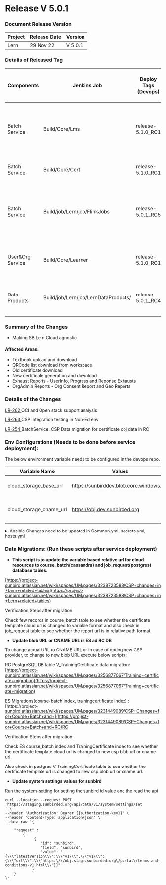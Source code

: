 # Release V 5.0.1

### Document Release Version <a href="#document-release-version" id="document-release-version"></a>

| Project | Release Date | Version |
| ------- | ------------ | ------- |
| Lern    | 29 Nov 22    | V 5.0.1 |

### Details of Released Tag

| Components        | Jenkins Job                          | Deploy Tags (Devops) | Build Tags (Github Repo Tags)                                                                                                                                                                                                   | Github Repository                                                                                                | Comments                                                                                 |
| ----------------- | ------------------------------------ | -------------------- | ------------------------------------------------------------------------------------------------------------------------------------------------------------------------------------------------------------------------------- | ---------------------------------------------------------------------------------------------------------------- | ---------------------------------------------------------------------------------------- |
| Batch Service     | Build/Core/Lms                       | release-5.1.0\_RC1   | <p>sunbird-course-service : <a href="https://github.com/Sunbird-Lern/sunbird-course-service/releases/tag/release-5.0.1_RC3">release-5.0.1_RC</a>3</p><p><br></p>                                                                | [https://github.com/Sunbird-Lern/sunbird-course-service](https://github.com/Sunbird-Lern/sunbird-course-service) |                                                                                          |
| Batch Service     | Build/Core/Cert                      | release-5.1.0\_RC1   | cert-service : [release-5.0.1\_RC2](https://github.com/Sunbird-Lern/cert-service/releases/tag/release-5.0.1\_RC2)                                                                                                               | [https://github.com/Sunbird-Lern/cert-service](https://github.com/Sunbird-Lern/cert-service)                     |                                                                                          |
| Batch Service     | Build/job/Lern/job/FlinkJobs         | release-5.0.1\_RC5   | <p>data-pipeline : <a href="https://github.com/Sunbird-Lern/data-pipeline/releases/tag/release-5.0.1_RC5">release-5.0.1_RC5</a></p><p><br></p>                                                                                  | [https://github.com/Sunbird-Lern/data-pipeline](https://github.com/Sunbird-Lern/data-pipeline)                   | Collection-cert-pre-processor, Collection-certificate-generator jobs need to be deployed |
| User\&Org Service | Build/Core/Learner                   | release-5.1.0\_RC1   | sunbird-lms-service : [\*\*\*\* ](https://github.com/Sunbird-Lern/sunbird-lms-service/releases/tag/release-5.0.0\_RC1)[release-5.0.1\_RC2](https://github.com/Sunbird-Lern/sunbird-lms-service/releases/tag/release-5.0.1\_RC2) | [https://github.com/Sunbird-Lern/sunbird-lms-service](https://github.com/Sunbird-Lern/sunbird-lms-service)       |                                                                                          |
| Data Products     | Build/job/Lern/job/LernDataProducts/ | release-5.0.1\_RC4   | <p>data-products : <a href="https://github.com/Sunbird-Lern/data-products/releases/tag/release-5.0.1_RC4">release-5.0.1_RC4</a></p><p></p>                                                                                      | [https://github.com/Sunbird-Lern/data-products](https://github.com/Sunbird-Lern/data-products)                   |                                                                                          |

### **Summary of the Changes** <a href="#1.-summary-of-the-changes" id="1.-summary-of-the-changes"></a>

* Making SB Lern Cloud agnostic

#### Affected Areas:

* Textbook upload and download
* QRCode list download from workspace
* Old certificate download
* New certificate generation and download
* Exhaust Reports - UserInfo, Progress and Reponse Exhausts
* OrgAdmin Reports - Org Consent Report and Geo Reports

### Details of the Changes

[LR-262 ](https://project-sunbird.atlassian.net/browse/LR-262)OCI and Open stack support analysis

[LR-263 ](https://project-sunbird.atlassian.net/browse/LR-263)CSP integration testing in Non-Ed env

[LR-254 ](https://project-sunbird.atlassian.net/browse/LR-254)BatchService: CSP Data migration for certificate obj data in RC

### Env Configurations (Needs to be done before service deployment):

The below environment variable needs to be configured in the devops repo.

| Variable Name              | Values                                   | Comments                          |
| -------------------------- | ---------------------------------------- | --------------------------------- |
| cloud\_storage\_base\_url  | https://sunbirddev.blob.core.windows.net | To store the CSP base path        |
| cloud\_storage\_cname\_url | https://obj.dev.sunbirded.org            | To store the cname url of the CSP |

<details>

<summary>Ansible Changes need to be updated in Common.yml, secrets.yml, hosts.yml</summary>

```
sunbird-devops-private/ansible/inventory/{{env}}/KnowledgePlatform

hosts:

## Lern dataproducts
[learning]

[raw-broker]

[report-cassandra]

[raw-coordinator]

[redis]

[raw-overlord]

[lp-cassandra]



common:

## Lern dataproducts
dp_vault_artifacts_container: 
db_admin_password: 
db_password: 
postgres:                                                                                         
  db_url:       #"{{ groups['postgres'][0] }}"
  db_username:  #analytics
  db_name: 
  db_password: 
  db_table_name: 
  db_port: 5432
  db_admin_user: 
  db_admin_password: 
data_exhaust_webhook_url: 
data_exhaust_Channel: 
data_exhaust_name:
user_port: 6379

secrets:

## Lern dataproducts
dp_vault_data_exhaust_token: 
dp_vault_pgdb_admin_password: 
dp_vault_pgdb_password: 
dp_vault_druid_postgress_pass: 
core_vault_sunbird_api_auth_token:
core_vault_sunbird_encryption_key:   ### This variable added for admin user reports which is bein used to encrypt and decrypt data in cassandra.
```

</details>

### Data Migrations: (Run these scripts after service deployment)

* **This script is to update the variable based relative url for cloud resources to course\_batch(cassandra) and job\_request(postgres) database tables.**

[https://project-sunbird.atlassian.net/wiki/spaces/UM/pages/3238723588/CSP+changes+in+Lern+related+tables](https://project-sunbird.atlassian.net/wiki/spaces/UM/pages/3238723588/CSP+changes+in+Lern+related+tables)

Verification Steps after migration:

Check few records in course\_batch table to see whether the certificate template cloud url is changed to variable format and also check in job\_request table to see whether the report url is in relative path format.

* **Update blob URL or CNAME URL in ES ad RC DB**

To change actual URL to CNAME URL or In case of opting new CSP provider, to change to new blob URL execute below scripts :

RC PostgreSQL DB table V\_TrainingCertificate data migration: [https://project-sunbird.atlassian.net/wiki/spaces/UM/pages/3256877067/Training+certificate+migration](https://project-sunbird.atlassian.net/wiki/spaces/UM/pages/3256877067/Training+certificate+migration)

ES Migrations(course-batch index, trainingcertificate index)[ : ](https://project-sunbird.atlassian.net/wiki/spaces/UM/pages/3231449089/CSP+Changes+for+Course+Batch+and+RC)[https://project-sunbird.atlassian.net/wiki/spaces/UM/pages/3231449089/CSP+Changes+for+Course+Batch+and+](https://project-sunbird.atlassian.net/wiki/spaces/UM/pages/3231449089/CSP+Changes+for+Course+Batch+and+RC)RC

Verification Steps after migration:

Check ES course\_batch index and TrainingCertificate index to see whether the certificate template cloud url is changed to new csp blob url or cname url.

Also check in postgres V\_TrainingCertificate table to see whether the certificate template url is changed to new csp blob url or cname url.

* **Update system settings values for sunbird**

Run the system-setting for setting the sunbird id value and the read the api

```
curl --location --request POST 'https://staging.sunbirded.org/api/data/v1/system/settings/set
' \
--header 'Authorization: Bearer {{authorization-key}}' \
--header 'Content-Type: application/json' \
--data-raw '{
	
	"request" :
		{
			 {
                "id": "sunbird",
                "field": "sunbird",
                "value": "{\\\"latestVersion\\\":\\\"v1\\\",\\\"v1\\\":{\\\"url\\\":\\\"https:\/\/obj.stage.sunbirded.org\/portal\/terms-and-conditions-v1.html\\\"}}"
            }
	}
}'





```
